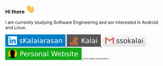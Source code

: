 ### Hi there <img src="resources/hi.gif" width="30" height="30">

 I am currently studying Software Engineering and am interested in Android and Linux.

<a href="https://www.linkedin.com/in/skalaiarasan/">
<img src="resources/linkedIn.svg" >
 </a>

<a href="https://stackoverflow.com/users/11200630/kalai?tab=profile">
<img src="resources/stackoverflow.svg" >
 </a>
 
 <a href="mailto:ssokalai@gmail.com">
<img src="resources/gmail.svg" > 
 </a>

<a href="https://kalaiz.github.io/">
<img src="resources/personal-website.svg" >
 </a>
<sub><sup><sub><sup> Icons made using shield.io  </sup></sub></sup></sub>
